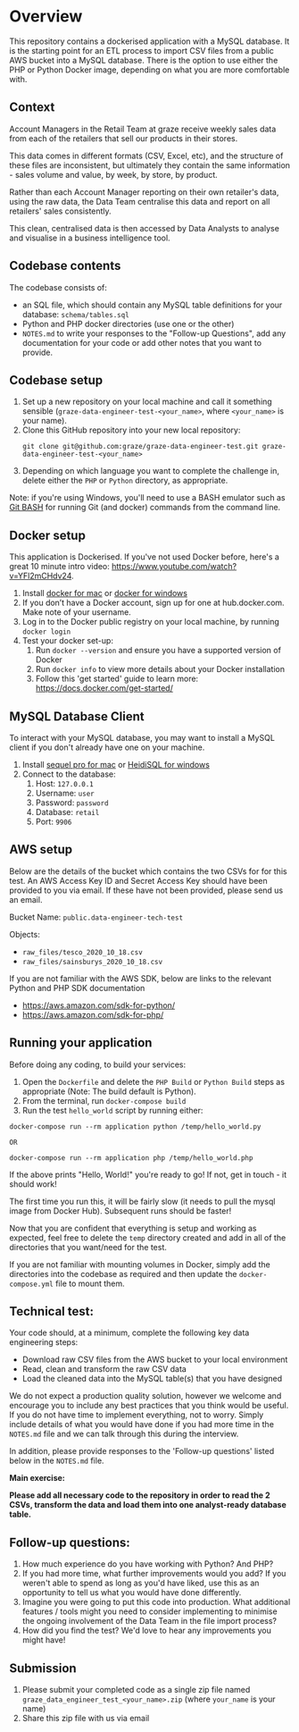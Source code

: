# Overview
This repository contains a dockerised application with a MySQL database. It is the starting point for an ETL process to import CSV files from a public AWS bucket into a MySQL database. There is the option to use either the PHP or Python Docker image, depending on what you are more comfortable with.

## Context
Account Managers in the Retail Team at graze receive weekly sales data from each of the retailers that sell our products in their stores. 

This data comes in different formats (CSV, Excel, etc), and the structure of these files are inconsistent, but ultimately they contain the same information - sales volume and value, by week, by store, by product.

Rather than each Account Manager reporting on their own retailer's data, using the raw data, the Data Team centralise this data and report on all retailers' sales consistently.

This clean, centralised data is then accessed by Data Analysts to analyse and visualise in a business intelligence tool.

## Codebase contents

The codebase consists of:
- an SQL file, which should contain any MySQL table definitions for your database: `schema/tables.sql` 
- Python and PHP docker directories (use one or the other)
- `NOTES.md` to write your responses to the "Follow-up Questions", add any documentation for your code or add other notes that you want to provide.

## Codebase setup

1. Set up a new repository on your local machine and call it something sensible (`graze-data-engineer-test-<your_name>`, where `<your_name>` is your name).
1. Clone this GitHub repository into your new local repository: 
    ```
    git clone git@github.com:graze/graze-data-engineer-test.git graze-data-engineer-test-<your_name>
    ``` 
1. Depending on which language you want to complete the challenge in, delete either the `PHP` or `Python` directory, as appropriate.

Note: if you're using Windows, you'll need to use a BASH emulator such as [Git BASH](https://gitforwindows.org/) for running Git (and docker) commands from the command line.

## Docker setup

This application is Dockerised. If you've not used Docker before, here's a great 10 minute intro video: https://www.youtube.com/watch?v=YFl2mCHdv24.

1. Install [docker for mac](https://docs.docker.com/docker-for-mac/install/) or [docker for windows](https://docs.docker.com/docker-for-windows/install/)
1. If you don’t have a Docker account, sign up for one at hub.docker.com. Make note of your username.
1. Log in to the Docker public registry on your local machine, by running `docker login`
1. Test your docker set-up:
    1. Run `docker --version` and ensure you have a supported version of Docker
    1. Run `docker info` to view more details about your Docker installation
    1. Follow this 'get started' guide to learn more: https://docs.docker.com/get-started/
    
## MySQL Database Client

To interact with your MySQL database, you may want to install a MySQL client if you don't already have one on your machine.

1. Install [sequel pro for mac](https://sequelpro.com/download) or [HeidiSQL for windows](https://www.heidisql.com/download.php)
1. Connect to the database:
    1. Host: `127.0.0.1`
    1. Username: `user`
    1. Password: `password`
    1. Database: `retail`
    1. Port: `9906` 

## AWS setup
Below are the details of the bucket which contains the two CSVs for for this test. An AWS Access Key ID and Secret Access Key should have been provided to you via email. If these have not been provided, please send us an email. 

Bucket Name: `public.data-engineer-tech-test`

Objects:
- `raw_files/tesco_2020_10_18.csv`
- `raw_files/sainsburys_2020_10_18.csv`

If you are not familiar with the AWS SDK, below are links to the relevant Python and PHP SDK documentation
- https://aws.amazon.com/sdk-for-python/
- https://aws.amazon.com/sdk-for-php/

## Running your application

Before doing any coding, to build your services:
1. Open the `Dockerfile` and delete the `PHP Build` or `Python Build` steps as appropriate (Note: The build default is Python).
1. From the terminal, run `docker-compose build`
1. Run the test `hello_world` script by running either:
```
docker-compose run --rm application python /temp/hello_world.py

OR

docker-compose run --rm application php /temp/hello_world.php
```

If the above prints "Hello, World!" you're ready to go! If not, get in touch - it should work!

The first time you run this, it will be fairly slow (it needs to pull the mysql image from Docker Hub). Subsequent runs should be faster!

Now that you are confident that everything is setup and working as expected, feel free to delete the `temp` directory created and add in all of the directories that you want/need for the test. 

If you are not familiar with mounting volumes in Docker, simply add the directories into the codebase as required and then update the `docker-compose.yml` file to mount them.

## Technical test:
Your code should, at a minimum, complete the following key data engineering steps:

- Download raw CSV files from the AWS bucket to your local environment
- Read, clean and transform the raw CSV data
- Load the cleaned data into the MySQL table(s) that you have designed

We do not expect a production quality solution, however we welcome and encourage you to include any best practices that you think would be useful. If you do not have time to implement everything, not to worry. Simply include details of what you would have done if you had more time in the `NOTES.md` file and we can talk through this during the interview. 

In addition, please provide responses to the 'Follow-up questions' listed below in the `NOTES.md` file. 

**Main exercise:**

**Please add all necessary code to the repository in order to read the 2 CSVs, transform the data and load them into one analyst-ready database table.**

## Follow-up questions:
1. How much experience do you have working with Python? And PHP?
1. If you had more time, what further improvements would you add? If you weren't able to spend as long as you'd have liked, use this as an opportunity to tell us what you would have done differently.
1. Imagine you were going to put this code into production. What additional features / tools might you need to consider implementing to minimise the ongoing involvement of the Data Team in the file import process?
1. How did you find the test? We'd love to hear any improvements you might have! 

## Submission

1. Please submit your completed code as a single zip file named `graze_data_engineer_test_<your_name>.zip` (where `your_name` is your name)
1. Share this zip file with us via email
